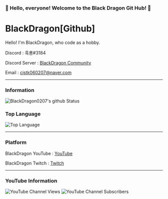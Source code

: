 ### 🎉 Hello, everyone! Welcome to the Black Dragon Git Hub! 🎉

# BlackDragon[Github]
Hello! I'm BlackDragon, who code as a hobby.

Discord : 흑룡#3184

Discord Server : [BlackDragon Community](https://discord.gg/XCpAAYY)

Email : [cjstk060207@naver.com](mailto:norhu1130@naver.com)

---

### Information
![BlackDragon0207's github Status](https://github-readme-stats.vercel.app/api?username=BlackDragon0207&show_icons=true&theme=tokyonight)

### Top Language
![Top Language](https://github-readme-stats.vercel.app/api/top-langs/?username=BlackDragon0207&theme=tokyonight)<br/>

---

### Platform
BlackDragon YouTube : [YouTube](https://cdn.discordapp.com/attachments/872798553049792522/884768979997052928/youtube.png/https://www.youtube.com/channel/UCm-43e3QtutTBrlD-MuUM1A)

BlackDragon Twitch : [Twitch](https://www.twitch.tv/bjblackdragon)

---

### YouTube Information
![YouTube Channel Views](https://img.shields.io/youtube/channel/views/UCm-43e3QtutTBrlD-MuUM1A?style=social)
![YouTube Channel Subscribers](https://img.shields.io/youtube/channel/subscribers/UCm-43e3QtutTBrlD-MuUM1A?style=social)
 
